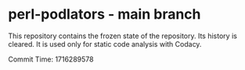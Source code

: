 # perl-podlators - main branch

This repository contains the frozen state of the repository.
Its history is cleared. It is used only for static code
analysis with Codacy.

Commit Time: 1716289578